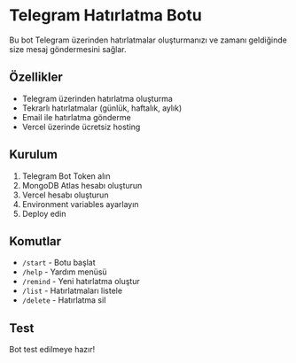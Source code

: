 # Telegram Hatırlatma Botu

Bu bot Telegram üzerinden hatırlatmalar oluşturmanızı ve zamanı geldiğinde size mesaj göndermesini sağlar.

## Özellikler

- Telegram üzerinden hatırlatma oluşturma
- Tekrarlı hatırlatmalar (günlük, haftalık, aylık)
- Email ile hatırlatma gönderme
- Vercel üzerinde ücretsiz hosting

## Kurulum

1. Telegram Bot Token alın
2. MongoDB Atlas hesabı oluşturun
3. Vercel hesabı oluşturun
4. Environment variables ayarlayın
5. Deploy edin

## Komutlar

- `/start` - Botu başlat
- `/help` - Yardım menüsü
- `/remind` - Yeni hatırlatma oluştur
- `/list` - Hatırlatmaları listele
- `/delete` - Hatırlatma sil

## Test

Bot test edilmeye hazır! 